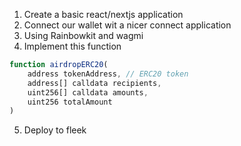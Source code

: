 1. Create a basic react/nextjs application
2. Connect our wallet wit a nicer connect application
3. Using Rainbowkit and wagmi
4. Implement this function
```javascript
function airdropERC20(
    address tokenAddress, // ERC20 token
    address[] calldata recipients,
    uint256[] calldata amounts,
    uint256 totalAmount
)
```
5. Deploy to fleek